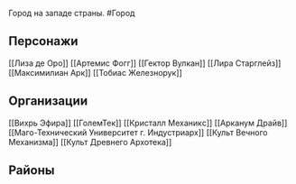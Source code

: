 Город на западе страны. #Город


## Персонажи
[[Лиза де Оро]]
[[Артемис Фогг]]
[[Гектор Вулкан]]
[[Лира Старглейз]]
[[Максимилиан Арк]]
[[Тобиас Железнорук]]

## Организации
[[Вихрь Эфира]]
[[ГолемТек]]
[[Кристалл Механикc]]
[[Арканум Драйв]]
[[Маго-Технический Университет г. Индустриарх]]
[[Культ Вечного Механизма]]
[[Культ Древнего Архотека]]

## Районы
